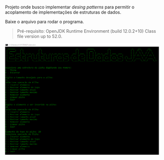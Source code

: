 Projeto onde busco implementar *desing patterns* para permitir o acoplamento de implementações de estruturas de dados.

Baixe o arquivo [](Estruturas%20de%20Dados/Estruturas%20de%20Dados%20JAVA.exe) para rodar o programa.

>Pré-requisito:
OpenJDK Runtime Environment (build 12.0.2+10) Class file version up to 52.0.

![pilha](images/pillha.png)
